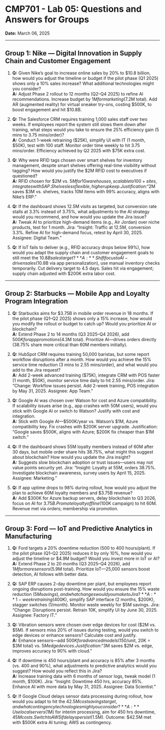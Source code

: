 
# CMP701 - Lab 05: Questions and Answers for Groups
**Date:** March 06, 2025

---

## Group 1: Nike — Digital Innovation in Supply Chain and Customer Engagement

1. **Q:** Given Nike’s goal to increase online sales by 20% to $10.8 billion, how would you adjust the timeline or budget if the pilot phase (Q1 2025) shows only a 10% sales increase? What additional technologies might you consider?  
   **A:** Adjust Phase 2 rollout to 12 months (Q2–Q4 2025) to refine AI recommendations. Increase budget by $1M for marketing ($7.2M total). Add AR (augmented reality) for virtual sneaker try-ons, costing $500K, to boost engagement and hit $10.8B.

2. **Q:** The Salesforce CRM requires training 1,000 sales staff over two weeks. If employees report the system still slows them down after training, what steps would you take to ensure the 25% efficiency gain (5 mins to 3.75 mins/order)?  
   **A:** Conduct 1-week retraining ($25K), simplify UI with IT (1 month, $50K), test with 100 staff. Monitor order time weekly to hit 3.75 mins/order. Efficiency achieved by Q2 2025 with $75K extra cost.

3. **Q:** Why were RFID tags chosen over smart shelves for inventory management, despite smart shelves offering real-time visibility without tagging? How would you justify the $2M RFID cost to executives if questioned?  
   **A:** RFID chosen for $2M vs. $5M for 10 warehouses, scalable to 100+ sites, integrates with SAP. Shelves less flexible, higher upkeep. Justification: “$2M saves $3M vs. shelves, tracks 10M items with 99% accuracy, aligns with Nike’s ERP.”

4. **Q:** If the dashboard shows 12.5M visits as targeted, but conversion rate stalls at 3.3% instead of 3.75%, what adjustments to the AI strategy would you recommend, and how would you update the Jira issue?  
   **A:** Tweak AI to prioritize high-demand items (e.g., Air Jordan) over niche products, test for 1 month. Jira: “Insight: Traffic at 12.5M, conversion 3.3%. Refine AI for high-demand focus, retest by April 30, 2025. Assignee: Digital Team.”

5. **Q:** If IoT fails to deliver (e.g., RFID accuracy drops below 99%), how would you adapt the supply chain and customer engagement goals to still meet the $10.8B sales target?  
   **A:** Shift focus to AI-driven sales ($10.8B via app personalization), use manual inventory checks temporarily. Cut delivery target to 4.5 days. Sales hit via engagement; supply chain adjusted with $200K extra labor cost.

---

## Group 2: Starbucks — Mobile App and Loyalty Program Integration

1. **Q:** Starbucks aims for $3.75B in mobile order revenue in 18 months. If the pilot phase (Q1–Q2 2025) shows only a 15% increase, how would you modify the rollout or budget to catch up? Would you prioritize AI or blockchain?  
   **A:** Extend Phase 2 to 14 months (Q3 2025–Q4 2026), add $500K for app promotions ($4.3M total). Prioritize AI—drives orders directly (38.75% share more critical than 60M members initially).

2. **Q:** HubSpot CRM requires training 50,000 baristas, but some report workflow disruptions after a month. How would you achieve the 15% service time reduction (3 mins to 2.55 mins/order), and what would you add to the Jira request?  
   **A:** Add 2-week advanced training ($75K), integrate CRM with POS faster (1 month, $50K), monitor service time daily to hit 2.55 mins/order. Jira: “Change: Workflow issues persist. Add 2-week training, POS integration by May 31, 2025. Assignee: App Team.”

3. **Q:** Google AI was chosen over Watson for cost and Azure compatibility. If scalability issues arise (e.g., app crashes with 50M users), would you stick with Google AI or switch to Watson? Justify with cost and integration.  
   **A:** Stick with Google AI—$500K/year vs. Watson’s $1M, Azure compatibility key. Fix crashes with $200K server upgrade. Justification: “Google saves $500K, aligns with Azure; $200K fix cheaper than $1M switch.”

4. **Q:** If the dashboard shows 55M loyalty members instead of 60M after 30 days, but mobile order share hits 38.75%, what might this suggest about blockchain? How would you update the Jira insight?  
   **A:** Suggests slow blockchain adoption or trust issues—users may not value points security yet. Jira: “Insight: Loyalty at 55M, orders 38.75%. Investigate blockchain awareness, survey users by April 15, 2025. Assignee: Marketing.”

5. **Q:** If app uptime drops to 98% during rollout, how would you adjust the plan to achieve 60M loyalty members and $3.75B revenue?  
   **A:** Add $300K for Azure backup servers, delay blockchain to Q3 2026, focus on AI for $3.75B. Promote loyalty offline ($100K campaign) to hit 60M. Revenue met via orders; membership via promotion.

---

## Group 3: Ford — IoT and Predictive Analytics in Manufacturing

1. **Q:** Ford targets a 20% downtime reduction (500 to 400 hours/plant). If the pilot phase (Q1–Q2 2025) reduces it by only 10%, how would you adjust the timeline or $4.9M budget? Would you invest more in IoT or AI?  
   **A:** Extend Phase 2 to 20 months (Q3 2025–Q4 2026), add $1M for more sensors ($5.9M total). Prioritize IoT—25,000 sensors boost detection, AI follows with better data.

2. **Q:** SAP ERP causes 2-day downtime per plant, but employees report ongoing disruptions post-training. How would you ensure the 15% waste reduction ($5M savings), and what changes would you make to Jira?  
   **A:** 1-week retraining ($400K), simplify SAP interface (2 months, $200K), stagger switches (1/month). Monitor waste weekly for $5M savings. Jira: “Change: Disruptions persist. Retrain 10K, simplify UI by June 30, 2025. Assignee: Factory IT.”

3. **Q:** Vibration sensors were chosen over edge devices for cost ($2M vs. $5M). If sensors miss 20% of issues during testing, would you switch to edge devices or enhance sensors? Calculate cost and justify.  
   **A:** Enhance sensors—add $500K for advanced models ($150/unit, 20K = $3M total) vs. $5M edge devices. Justification: “$3M saves $2M vs. edge, improves accuracy to 90% with cloud.”

4. **Q:** If downtime is 450 hours/plant and accuracy is 85% after 3 months (vs. 400 and 90%), what adjustments to predictive analytics would you suggest? How would you reflect this in Jira?  
   **A:** Increase training data with 6 months of sensor logs, tweak model (1 month, $100K). Jira: “Insight: Downtime 450 hrs, accuracy 85%. Enhance AI with more data by May 31, 2025. Assignee: Data Scientist.”

5. **Q:** If Google Cloud delays sensor data processing during rollout, how would you adapt to hit the $42.5M cost savings target, and what contingency technologies might you consider?  
   **A:** Use local servers ($1M) for interim processing, aim for 450 hrs downtime, $45M costs. Switch to AWS if delays persist ($1.5M). Outcome: $42.5M met with $500K extra AI tuning; AWS as contingency.
